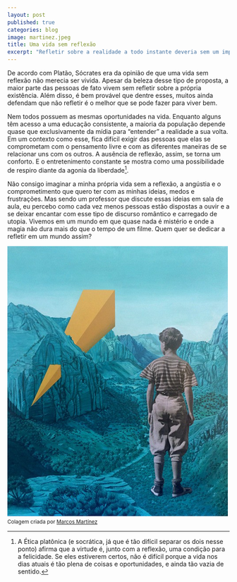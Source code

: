 ```yaml
---
layout: post
published: true
categories: blog
image: martinez.jpeg
title: Uma vida sem reflexão
excerpt: "Refletir sobre a realidade a todo instante deveria sem um imperativo para todos nós. Mas quem tem tempo, disposição e comprometimento para fazer isso?"
---
```


De acordo com Platão, Sócrates era da opinião de que uma vida sem reflexão não merecia ser vivida. Apesar da beleza desse tipo de proposta, a maior parte das pessoas de fato vivem sem refletir sobre a própria existência. Além disso, é bem provável que dentre esses, muitos ainda defendam que não refletir é o melhor que se pode fazer para viver bem.

Nem todos possuem as mesmas oportunidades na vida. Enquanto alguns têm acesso a uma educação consistente, a maioria da população depende quase que exclusivamente da mídia para “entender” a realidade a sua volta. Em um contexto como esse, fica difícil exigir das pessoas que elas se comprometam com o pensamento livre e com as diferentes maneiras de se relacionar uns com os outros. A ausência de reflexão, assim, se torna um conforto. E o entretenimento constante se mostra como uma possibilidade de respiro diante da agonia da liberdade[^1].

Não consigo imaginar a minha própria vida sem a reflexão, a angústia e o comprometimento que quero ter com as minhas ideias, medos e frustrações. Mas sendo um professor que discute essas ideias em sala de aula, eu percebo como cada vez menos pessoas estão dispostas a ouvir e a se deixar encantar com esse tipo de discurso romântico e carregado de utopia. Vivemos em um mundo em que quase nada é mistério e onde a magia não dura mais do que o tempo de um filme. Quem quer se dedicar a refletir em um mundo assim?

<img src="/assets/images/martinez.jpeg">
<small>Colagem criada por <a href="http://marcosmtez.com/">Marcos Martínez</a></small>

[^1]: A Ética platônica (e socrática, já que é tão difícil separar os dois nesse ponto) afirma que a virtude é, junto com a reflexão, uma condição para a felicidade. Se eles estiverem certos, não é difícil porque a vida nos dias atuais é tão plena de coisas e oportunidades, e ainda tão vazia de sentido.
